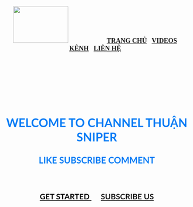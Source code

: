 <html lang ="en">
<head>
    <meta charset="utf-8">
    <title>
      Welcome to channel Thuan Sniper
    </title>
</head>
<body backround="https://sa.tinhte.vn/2018/01/4212138_dot-kich-vtc-game_1.jpg"
<br />
<h3 align="center">
    <img src="https://tse4.mm.bing.net/th?id=OIP.uO4J0bYpJEpw5esd2h4V5AHaFL&pid=Api&P=0&w=255&h=178" width="150" height="100"/>
&nbsp;&nbsp;&nbsp;&nbsp;&nbsp;&nbsp;&nbsp;&nbsp;&nbsp;&nbsp;&nbsp;&nbsp;&nbsp;&nbsp;&nbsp;&nbsp;&nbsp;&nbsp;&nbsp;&nbsp;&nbsp;&nbsp;&nbsp;&nbsp;&nbsp;
<font face="cinzel" size="4">
<a href="#">TRANG CHỦ</a>&nbsp;&nbsp;
<a href="#">VIDEOS</a>&nbsp;&nbsp;
<a href="#">KÊNH</a>&nbsp;&nbsp;
<a href="#">LIÊN HỆ</a>&nbsp;&nbsp;

</h3>
<br /><br /><br /><br /><br />
<h1 align="center">
    <font face="Lato" color="#017bf5" size="6">
    WELCOME TO CHANNEL THUẬN SNIPER
    </font>
</h1>
<h3 align="center">
<font face="Lato" color="#017bf5" size="5">
    LIKE SUBSCRIBE COMMENT
    </font>
    </h3>
    <br />
    <h3 align="center">
    <a href="#">
    <font face="Lato" color="#000">GET STARTED
    </a>&nbsp;&nbsp;&nbsp;&nbsp;
    <a href="#"
    <font face="Lato" color="#fff">SUBSCRIBE US </font>
    </a>
    </h3>
</body>
</html>
